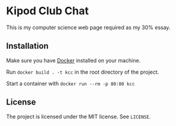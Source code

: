 # Kipod Club Chat
This is my computer science web page required as my 30% essay.

## Installation
Make sure you have [Docker](https://docker.com) installed on your machine.

Run `docker build . -t kcc` in the root directory of the project.

Start a container with `docker run --rm -p 80:80 kcc`
## License
The project is licensed under the MIT license. See `LICENSE`.